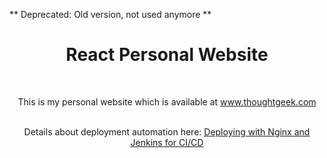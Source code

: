 ** Deprecated: Old version, not used anymore **
<h1 style="text-align: center;"><strong>React Personal Website</strong></h1>
<p>&nbsp;</p>
<p style="text-align: center;">This is my personal website which is available at <a href="http://www.thoughtgeek.com">www.thoughtgeek.com</a></p>
<p style="text-align: center;"><br /> Details about deployment automation here: <a href="https://medium.com/@ssbannerjee/deploying-your-reactjs-app-on-your-domain-using-nginx-and-setting-up-jenkins-for-continuous-288e8d1bf90">Deploying with Nginx and Jenkins for CI/CD</a></p>
